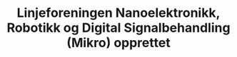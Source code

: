 ---
title: Linjeforeningen Nanoelektronikk, Robotikk og Digital Signalbehandling (Mikro) opprettet
tags: mikro
year: 2006
sources:
  - http://www.mn.uio.no/ifi/livet-rundt-studiene/organisasjoner/mikro.html Nanoelektronikk, Robotikk og Digital Signalbehandling (Mikro) - Institutt for informatikk
view: none
---